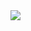 <div><img src="https://www.google.com/url?sa=i&url=https%3A%2F%2Fwww.educativaosasco.com.br%2Ffeira-cultural%2F&psig=AOvVaw3GBTVvPNGPPlyOeggNSZn9&ust=1666446769138000&source=images&cd=vfe&ved=0CAoQjRxqFwoTCPDyg5O88foCFQAAAAAdAAAAABAD"></div>
